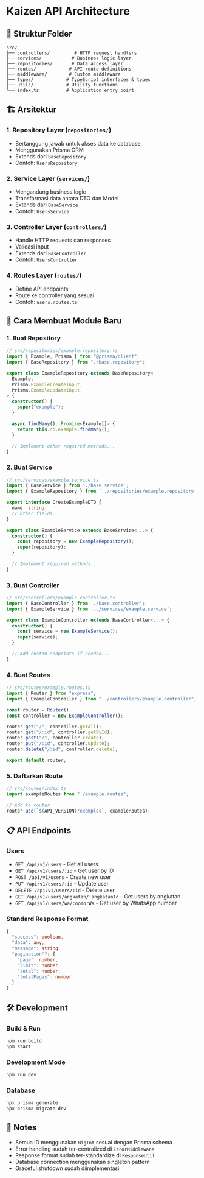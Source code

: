 # Kaizen API Architecture

## 📁 Struktur Folder

```
src/
├── controllers/         # HTTP request handlers
├── services/           # Business logic layer
├── repositories/       # Data access layer
├── routes/            # API route definitions
├── middleware/        # Custom middleware
├── types/            # TypeScript interfaces & types
├── utils/            # Utility functions
└── index.ts          # Application entry point
```

## 🏗️ Arsitektur

### 1. **Repository Layer** (`repositories/`)

- Bertanggung jawab untuk akses data ke database
- Menggunakan Prisma ORM
- Extends dari `BaseRepository`
- Contoh: `UsersRepository`

### 2. **Service Layer** (`services/`)

- Mengandung business logic
- Transformasi data antara DTO dan Model
- Extends dari `BaseService`
- Contoh: `UsersService`

### 3. **Controller Layer** (`controllers/`)

- Handle HTTP requests dan responses
- Validasi input
- Extends dari `BaseController`
- Contoh: `UsersController`

### 4. **Routes Layer** (`routes/`)

- Define API endpoints
- Route ke controller yang sesuai
- Contoh: `users.routes.ts`

## 🚀 Cara Membuat Module Baru

### 1. Buat Repository

```typescript
// src/repositories/example.repository.ts
import { Example, Prisma } from "@prisma/client";
import { BaseRepository } from "./base.repository";

export class ExampleRepository extends BaseRepository<
  Example,
  Prisma.ExampleCreateInput,
  Prisma.ExampleUpdateInput
> {
  constructor() {
    super("example");
  }

  async findMany(): Promise<Example[]> {
    return this.db.example.findMany();
  }

  // Implement other required methods...
}
```

### 2. Buat Service

```typescript
// src/services/example.service.ts
import { BaseService } from './base.service';
import { ExampleRepository } from '../repositories/example.repository';

export interface CreateExampleDTO {
  name: string;
  // other fields...
}

export class ExampleService extends BaseService<...> {
  constructor() {
    const repository = new ExampleRepository();
    super(repository);
  }

  // Implement required methods...
}
```

### 3. Buat Controller

```typescript
// src/controllers/example.controller.ts
import { BaseController } from './base.controller';
import { ExampleService } from '../services/example.service';

export class ExampleController extends BaseController<...> {
  constructor() {
    const service = new ExampleService();
    super(service);
  }

  // Add custom endpoints if needed...
}
```

### 4. Buat Routes

```typescript
// src/routes/example.routes.ts
import { Router } from "express";
import { ExampleController } from "../controllers/example.controller";

const router = Router();
const controller = new ExampleController();

router.get("/", controller.getAll);
router.get("/:id", controller.getById);
router.post("/", controller.create);
router.put("/:id", controller.update);
router.delete("/:id", controller.delete);

export default router;
```

### 5. Daftarkan Route

```typescript
// src/routes/index.ts
import exampleRoutes from "./example.routes";

// Add to router
router.use(`${API_VERSION}/examples`, exampleRoutes);
```

## 📋 API Endpoints

### Users

- `GET /api/v1/users` - Get all users
- `GET /api/v1/users/:id` - Get user by ID
- `POST /api/v1/users` - Create new user
- `PUT /api/v1/users/:id` - Update user
- `DELETE /api/v1/users/:id` - Delete user
- `GET /api/v1/users/angkatan/:angkatanId` - Get users by angkatan
- `GET /api/v1/users/wa/:nomorWa` - Get user by WhatsApp number

### Standard Response Format

```typescript
{
  "success": boolean,
  "data": any,
  "message": string,
  "pagination"?: {
    "page": number,
    "limit": number,
    "total": number,
    "totalPages": number
  }
}
```

## 🛠️ Development

### Build & Run

```bash
npm run build
npm start
```

### Development Mode

```bash
npm run dev
```

### Database

```bash
npx prisma generate
npx prisma migrate dev
```

## 📝 Notes

- Semua ID menggunakan `BigInt` sesuai dengan Prisma schema
- Error handling sudah ter-centralized di `ErrorMiddleware`
- Response format sudah ter-standardize di `ResponseUtil`
- Database connection menggunakan singleton pattern
- Graceful shutdown sudah diimplementasi
